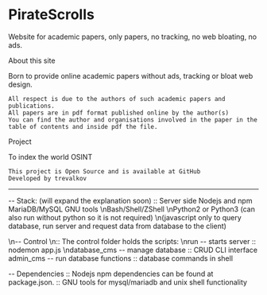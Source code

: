 # PirateScrolls
Website for academic papers, only papers, no tracking, no web bloating, no ads.

 About this site

Born to provide online academic papers without ads, tracking or bloat web design.

    All respect is due to the authors of such academic papers and publications.
    All papers are in pdf format published online by the author(s)
    You can find the author and organisations involved in the paper in the table of contents and inside pdf the file.


Project

To index the world OSINT

    This project is Open Source and is available at GitHub
    Developed by trevalkov

*********************************************************************************************************************************
-- Stack: (will expand the explanation soon)
:: Server side
Nodejs and npm
MariaDB/MySQL
GNU tools
\nBash/Shell/ZShell
\nPython2 or Python3 (can also run without python so it is not required)
\n(javascript only to query database, run server and request data from database to the client)

\n-- Control
\n:: The control folder holds the scripts:
\nrun -- starts server :: nodemon app.js
\ndatabase_cms -- manage database :: CRUD CLI interface
admin_cms -- run database functions :: database commands in shell

-- Dependencies
:: Nodejs npm dependencies can be found at package.json.
:: GNU tools for mysql/mariadb and unix shell functionality

